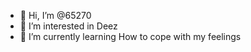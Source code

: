 - 👋 Hi, I’m @65270
- 👀 I’m interested in Deez
- 🌱 I’m currently learning How to cope with my feelings

<!---
65270/65270 is a ✨ special ✨ repository because its `README.md` (this file) appears on your GitHub profile.
You can click the Preview link to take a look at your changes.
--->
